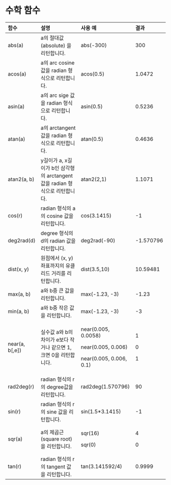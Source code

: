 # 수학 함수

<table>
  <thead>
    <tr>
      <th style="text-align:left">&#xD568;&#xC218;</th>
      <th style="text-align:left">&#xC124;&#xBA85;</th>
      <th style="text-align:left">&#xC0AC;&#xC6A9; &#xC608;</th>
      <th style="text-align:left">&#xACB0;&#xACFC;</th>
    </tr>
  </thead>
  <tbody>
    <tr>
      <td style="text-align:left">abs(a)</td>
      <td style="text-align:left">a&#xC758; &#xC808;&#xB300;&#xAC12; (absolute) &#xC744; &#xB9AC;&#xD134;&#xD569;&#xB2C8;&#xB2E4;.</td>
      <td
      style="text-align:left">abs(-300)</td>
        <td style="text-align:left">300</td>
    </tr>
    <tr>
      <td style="text-align:left">acos(a)</td>
      <td style="text-align:left">a&#xC758; arc cosine&#xAC12;&#xC744; radian &#xD615;&#xC2DD;&#xC73C;&#xB85C;
        &#xB9AC;&#xD134;&#xD569;&#xB2C8;&#xB2E4;.</td>
      <td style="text-align:left">acos(0.5)</td>
      <td style="text-align:left">1.0472</td>
    </tr>
    <tr>
      <td style="text-align:left">asin(a)</td>
      <td style="text-align:left">a&#xC758; arc sige &#xAC12;&#xC744; radian &#xD615;&#xC2DD;&#xC73C;&#xB85C;
        &#xB9AC;&#xD134;&#xD569;&#xB2C8;&#xB2E4;.</td>
      <td style="text-align:left">asin(0.5)</td>
      <td style="text-align:left">0.5236</td>
    </tr>
    <tr>
      <td style="text-align:left">atan(a)</td>
      <td style="text-align:left">a&#xC758; arctangent &#xAC12;&#xC744; radian &#xD615;&#xC2DD;&#xC73C;&#xB85C;
        &#xB9AC;&#xD134;&#xD569;&#xB2C8;&#xB2E4;.</td>
      <td style="text-align:left">atan(0.5)</td>
      <td style="text-align:left">0.4636</td>
    </tr>
    <tr>
      <td style="text-align:left">atan2(a, b)</td>
      <td style="text-align:left">y&#xAE38;&#xC774;&#xAC00; a, x&#xAE38;&#xC774;&#xAC00; b&#xC778; &#xC0BC;&#xAC01;&#xD615;&#xC758;
        arctangent &#xAC12;&#xC744; radian &#xD615;&#xC2DD;&#xC73C;&#xB85C; &#xB9AC;&#xD134;&#xD569;&#xB2C8;&#xB2E4;.</td>
      <td
      style="text-align:left">atan2(2,1)</td>
        <td style="text-align:left">1.1071</td>
    </tr>
    <tr>
      <td style="text-align:left">cos(r)</td>
      <td style="text-align:left">radian &#xD615;&#xC2DD;&#xC758; a&#xC758; cosine &#xAC12;&#xC744; &#xB9AC;&#xD134;&#xD569;&#xB2C8;&#xB2E4;.</td>
      <td
      style="text-align:left">cos(3.1415)</td>
        <td style="text-align:left">-1</td>
    </tr>
    <tr>
      <td style="text-align:left">deg2rad(d)</td>
      <td style="text-align:left">degree &#xD615;&#xC2DD;&#xC758; d&#xC758; radian &#xAC12;&#xC744; &#xB9AC;&#xD134;&#xD569;&#xB2C8;&#xB2E4;.</td>
      <td
      style="text-align:left">deg2rad(-90)</td>
        <td style="text-align:left">-1.570796</td>
    </tr>
    <tr>
      <td style="text-align:left">dist(x, y)</td>
      <td style="text-align:left">&#xC6D0;&#xC810;&#xC5D0;&#xC11C; (x, y) &#xC88C;&#xD45C;&#xAE4C;&#xC9C0;&#xC758;
        &#xC720;&#xD074;&#xB9AC;&#xB4DC; &#xAC70;&#xB9AC;&#xB97C; &#xB9AC;&#xD134;&#xD569;&#xB2C8;&#xB2E4;.</td>
      <td
      style="text-align:left">dist(3.5,10)</td>
        <td style="text-align:left">10.59481</td>
    </tr>
    <tr>
      <td style="text-align:left">max(a, b)</td>
      <td style="text-align:left">a&#xC640; b&#xC911; &#xD070; &#xAC12;&#xC744; &#xB9AC;&#xD134;&#xD569;&#xB2C8;&#xB2E4;.</td>
      <td
      style="text-align:left">max(-1.23, -3)</td>
        <td style="text-align:left">-1.23</td>
    </tr>
    <tr>
      <td style="text-align:left">min(a, b)</td>
      <td style="text-align:left">a&#xC640; b&#xC911; &#xC791;&#xC740; &#xAC12;&#xC744; &#xB9AC;&#xD134;&#xD569;&#xB2C8;&#xB2E4;.</td>
      <td
      style="text-align:left">max(-1.23, -3)</td>
        <td style="text-align:left">-3</td>
    </tr>
    <tr>
      <td style="text-align:left">near(a, b[,e])</td>
      <td style="text-align:left">&#xC2E4;&#xC218;&#xAC12; a&#xC640; b&#xC758; &#xCC28;&#xC774;&#xAC00;
        e&#xBCF4;&#xB2E4; &#xC791;&#xAC70;&#xB098; &#xAC19;&#xC73C;&#xBA74; 1,
        &#xD06C;&#xBA74; 0&#xC744; &#xB9AC;&#xD134;&#xD569;&#xB2C8;&#xB2E4;.</td>
      <td
      style="text-align:left">
        <p>near(0.005, 0.0058)
          <br />
        </p>
        <p>near(0.005, 0.006)
          <br />
        </p>
        <p>near(0.005, 0.006, 0.1)
          <br />
        </p>
        </td>
        <td style="text-align:left">
          <p>1</p>
          <p>0</p>
          <p>1</p>
        </td>
    </tr>
    <tr>
      <td style="text-align:left">rad2deg(r)</td>
      <td style="text-align:left">radian &#xD615;&#xC2DD;&#xC758; r&#xC758; degree&#xAC12;&#xC744; &#xB9AC;&#xD134;&#xD569;&#xB2C8;&#xB2E4;.</td>
      <td
      style="text-align:left">rad2deg(1.570796)</td>
        <td style="text-align:left">90</td>
    </tr>
    <tr>
      <td style="text-align:left">sin(r)</td>
      <td style="text-align:left">radian &#xD615;&#xC2DD;&#xC758; r&#xC758; sine &#xAC12;&#xC744; &#xB9AC;&#xD134;&#xD569;&#xB2C8;&#xB2E4;.</td>
      <td
      style="text-align:left">sin(1.5*3.1415)</td>
        <td style="text-align:left">-1</td>
    </tr>
    <tr>
      <td style="text-align:left">sqr(a)</td>
      <td style="text-align:left">a&#xC758; &#xC81C;&#xACF1;&#xADFC;(square root)&#xC744; &#xB9AC;&#xD134;&#xD569;&#xB2C8;&#xB2E4;.</td>
      <td
      style="text-align:left">
        <p>sqr(16)
          <br />
        </p>
        <p>sqr(0)
          <br />
        </p>
        </td>
        <td style="text-align:left">
          <p>4
            <br />
          </p>
          <p>0
            <br />
          </p>
        </td>
    </tr>
    <tr>
      <td style="text-align:left">tan(r)</td>
      <td style="text-align:left">radian &#xD615;&#xC2DD;&#xC758; r&#xC758; tangent &#xAC12;&#xC744; &#xB9AC;&#xD134;&#xD569;&#xB2C8;&#xB2E4;.</td>
      <td
      style="text-align:left">tan(3.141592/4)</td>
        <td style="text-align:left">0.9999</td>
    </tr>
  </tbody>
</table>



